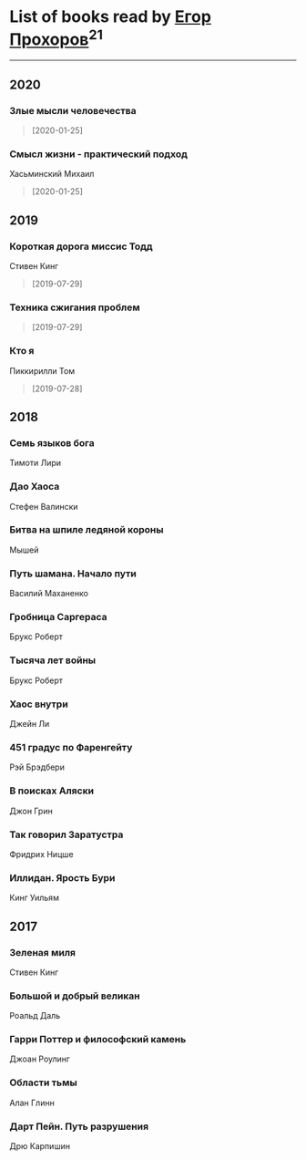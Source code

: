 # List of books read by [Егор Прохоров](https://vk.com/id548111510)<sup>21</sup>
---

## 2020

### Злые мысли человечества
> [2020-01-25] 


### Смысл жизни - практический подход
Хасьминский Михаил
> [2020-01-25] 



## 2019

### Короткая дорога миссис Тодд
Стивен Кинг
> [2019-07-29] 


### Техника сжигания проблем
> [2019-07-29] 


### Кто я
Пиккирилли Том
> [2019-07-28] 



## 2018

### Семь языков бога
Тимоти Лири


### Дао Хаоса
Стефен Валински


### Битва на шпиле ледяной короны
Мышей


### Путь шамана. Начало пути
Василий Маханенко


### Гробница Саргераса
Брукс Роберт


### Тысяча лет войны
Брукс Роберт


### Хаос внутри
Джейн Ли


### 451 градус по Фаренгейту
Рэй Брэдбери


### В поисках Аляски
Джон Грин


### Так говорил Заратустра
Фридрих Ницше


### Иллидан. Ярость Бури
Кинг Уильям



## 2017

### Зеленая миля
Стивен Кинг


### Большой и добрый великан
Роальд Даль


### Гарри Поттер и философский камень
Джоан Роулинг


### Области тьмы
Алан Глинн


### Дарт Пейн. Путь разрушения
Дрю Карпишин



